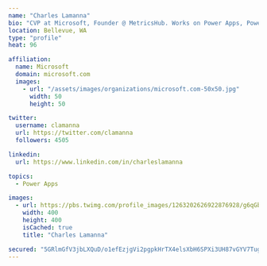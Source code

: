 ```yaml
---
name: "Charles Lamanna"
bio: "CVP at Microsoft, Founder @ MetricsHub. Works on Power Apps, Power Automate, Power Virtual Agent, Common Data Service and Dynamics 365."
location: Bellevue, WA
type: "profile"
heat: 96

affiliation:
  name: Microsoft
  domain: microsoft.com
  images:
    - url: "/assets/images/organizations/microsoft.com-50x50.jpg"
      width: 50
      height: 50

twitter:
  username: clamanna
  url: https://twitter.com/clamanna
  followers: 4505

linkedin:
  url: https://www.linkedin.com/in/charleslamanna

topics:
  - Power Apps

images:
  - url: https://pbs.twimg.com/profile_images/1263202626922876928/g6qGbHZ-_400x400.jpg
    width: 400
    height: 400
    isCached: true
    title: "Charles Lamanna"

secured: "5GRlmGfV3jbLXQuD/o1efEzjgVi2pgpkHrTX4elsXbH6SPXi3UH87vGYV7TugKiasubaF5zu0eVWk5qJeRNrl8MnO+BEZIHmg3OD7sIq3RV8f6Vaq4lDMubNNZ+pfaBFl5YnStlwrTwy5nWFPZ66AScA4BLnIoGZUEwlX47BuTXvAiTz5ygkurAUv1Dhcbj4nkXmnV6kGQtGO4oeM4tR7PuhufglTetJefS9PfjYd/+ma86MGbYtw07K+f7FKpLR3uCf93pCeQQBl4iyYQSGaFnW8vov/JvAodoqKsLBLaRqxoYid6UnI+n78hRntRc0ohK+Eya79ENf1dTG6P2lZO0FALLMLmOoKViDPmltdwLUl03NYmtwdHYhwdJgUAExWkBgUTK9G8jf2SsqFJZ++nDs5eN2GqMHuWrK3Ms7m98=;Q93qN+JZWqu5/d6dFE9eBQ=="
---
```


